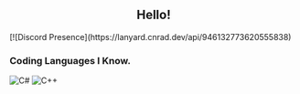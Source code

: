 <div align="center">
<h2>Hello!</h2>
</div>
[![Discord Presence](https://lanyard.cnrad.dev/api/946132773620555838)

### Coding Languages I Know.

![C#](https://img.shields.io/badge/CSharp-pink?logo=CSharp)
![C++](https://img.shields.io/badge/CPP-purple?logo=CPlusPlus)
